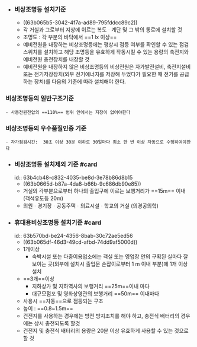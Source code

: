 - ### 비상조명등 설치기준
	- ((63b065b5-3042-4f7a-ad89-795fddcc89c2))
	- 각 거실과 그로부터 지상에 이르는 복도ᆞ계단 및 그 밖의 통로에 설치할 것
	- 조명도 : 각 부분의 바닥에서 ==1 lx 이상==
	- 예비전원을 내장하는 비상조명등에는 평상시 점등 여부를 확인할 수 있는 점검스위치를 설치하고 해당
	  조명등을 유효하게 작동시킬 수 있는 용량의 축전지와 예비전원 충전장치를 내장할 것
	- 예비전원을 내장하지 않은 비상조명등의 비상전원은 자가발전설비, 축전지설비 또는 전기저장장치(외부
	  전기에너지를 저장해 두었다가 필요한 때 전기를 공급하는 장치)를 다음의 기준에 따라 설치해야 한다.
### 비상조명등의 일반구조기준
	- 사용전원전압의 ==110%== 범위 안에서는 지장이 없어야한다
### 비상조명등의 우수품질인증 기준
	- 자가점검시간:  30초 이상 30분 이하로 30일마다 최소 한 번 이상 자동으로 수행하여야한다
- ### 비상조명등 설치제외 기준 #card
  id:: 63b4cb48-c832-4035-be8d-3e78b86d8b15
	- ((63b0665d-b87a-4da8-b66b-9c686db90e85))
	- 거실의 각부분으로부터 하나의 출입구에 이르는 보행거리가 ==15m== 이내 (객석유도등 20m)
	- 의원ᆞ경기장ᆞ공동주택ᆞ의료시설ᆞ학교의 거실 (의경공의학)
- ### 휴대용비상조명등 설치기준 #card
  id:: 63b570bd-be24-4356-8bab-30c72ae5ed56
	- ((63b065df-46d3-49cd-afbd-74dd9af5000d))
	- 1개이상
		- 숙박시설 또는 다중이용업소에는 객실 또는 영업장 안의 구획된 실마다 잘 보이는 곳(외부에 설치시 출입문 손잡이로부터 1 m 이내 부분)에 1개 이상 설치
	- ==3개==이상
		- 지하상가 및 지하역사의 보행거리 ==25m==이내 마다
		- 대규모점포 및 영화상영관의 보행거리 ==50m== 이내마다
	- 사용시 ==자동==으로 점등되는 구조
	- 높이 : ==0.8~1.5m==
	- 건전지를 사용하는 경우에는 방전 방지조치를 해야 하고, 충전식 배터리의 경우에는 상시 충전되도록 할것
	- 건전지 및 충전식 배터리의 용량은 20분 이상 유효하게 사용할 수 있는 것으로 할 것